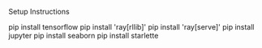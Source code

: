 Setup Instructions

pip install tensorflow
pip install 'ray[rllib]'
pip install 'ray[serve]'
pip install jupyter
pip install seaborn
pip install starlette